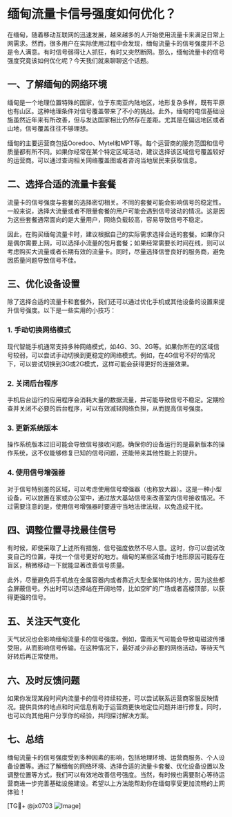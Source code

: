 # 缅甸流量卡信号强度如何优化？

在缅甸，随着移动互联网的迅速发展，越来越多的人开始使用流量卡来满足日常上网需求。然而，很多用户在实际使用过程中会发现，缅甸流量卡的信号强度并不总是令人满意。有时信号弱得让人抓狂，有时又突然断网。那么，缅甸流量卡的信号强度究竟该如何优化呢？今天我们就来聊聊这个话题。

## 一、了解缅甸的网络环境

缅甸是一个地理位置特殊的国家，位于东南亚内陆地区，地形复杂多样，既有平原也有山区。这种地理条件对信号覆盖带来了不小的挑战。此外，缅甸的电信基础设施虽然近年来有所改善，但与发达国家相比仍然存在差距。尤其是在偏远地区或者山地，信号覆盖往往不够理想。

缅甸的主要运营商包括Ooredoo、Mytel和MPT等。每个运营商的服务范围和信号质量都有所不同。如果你经常在某个特定区域活动，建议选择该区域信号覆盖较好的运营商。可以通过查询相关网络覆盖图或者咨询当地居民来获取信息。

## 二、选择合适的流量卡套餐

流量卡的信号强度与套餐的选择密切相关。不同的套餐可能会影响信号的稳定性。一般来说，选择大流量或者不限量套餐的用户可能会遇到信号波动的情况。这是因为这些套餐通常面向的是大量用户，网络负载较高，容易导致信号不稳定。

因此，在购买缅甸流量卡时，建议根据自己的实际需求选择合适的套餐。如果你只是偶尔需要上网，可以选择小流量的包月套餐；如果经常需要长时间在线，则可以考虑购买大流量或者长期有效的流量卡。同时，尽量选择信誉良好的服务商，避免因质量问题导致信号不佳。

## 三、优化设备设置

除了选择合适的流量卡和套餐外，我们还可以通过优化手机或其他设备的设置来提升信号强度。以下是一些实用的小技巧：

### 1. 手动切换网络模式

现代智能手机通常支持多种网络模式，如4G、3G、2G等。如果你所在的区域信号较弱，可以尝试手动切换到更稳定的网络模式。例如，在4G信号不好的情况下，可以尝试切换到3G或2G模式，这样可能会获得更好的连接效果。

### 2. 关闭后台程序

手机后台运行的应用程序会消耗大量的数据流量，并可能导致信号不稳定。定期检查并关闭不必要的后台程序，可以有效减轻网络负担，从而提高信号强度。

### 3. 更新系统版本

操作系统版本过旧可能会导致信号接收问题。确保你的设备运行的是最新版本的操作系统，这不仅能够修复已知的信号问题，还能带来其他性能上的提升。

### 4. 使用信号增强器

对于信号特别差的区域，可以考虑使用信号增强器（也称放大器）。这是一种小型设备，可以放置在家或办公室中，通过放大基站信号来改善室内信号接收情况。不过需要注意的是，使用信号增强器时要遵守当地法律法规，以免造成干扰。

## 四、调整位置寻找最佳信号

有时候，即使采取了上述所有措施，信号强度依然不尽人意。这时，你可以尝试改变自己的位置，寻找一个信号更好的地方。缅甸的某些区域由于地形原因可能存在盲区，稍微移动一下就能显著改善信号质量。

此外，尽量避免将手机放在金属容器内或者靠近大型金属物体的地方，因为这些都会屏蔽信号。外出时可以选择站在开阔地带，比如空旷的广场或者高楼顶部，以获得更强的信号。

## 五、关注天气变化

天气状况也会影响缅甸流量卡的信号强度。例如，雷雨天气可能会导致电磁波传播受阻，从而影响信号传输。在这种情况下，最好减少非必要的网络活动，等待天气好转后再正常使用。

## 六、及时反馈问题

如果你发现某段时间内流量卡的信号持续较差，可以尝试联系运营商客服反映情况。提供具体的地点和时间信息有助于运营商更快地定位问题并进行修复。同时，也可以向其他用户分享你的经验，共同探讨解决方案。

## 七、总结

缅甸流量卡的信号强度受到多种因素的影响，包括地理环境、运营商服务、个人设备设置等。通过了解缅甸的网络环境、选择合适的流量卡套餐、优化设备设置以及调整位置等方式，我们可以有效地改善信号强度。当然，有时候也需要耐心等待运营商进一步完善基础设施建设。希望以上方法能帮助你在缅甸享受更加流畅的上网体验！

[TG💪+ @jx0703 ![Image](https://github.com/user-attachments/assets/dbca1d08-cadb-493c-b0ec-ad6f7a83f270)]